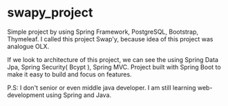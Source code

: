 # swapy_project
Simple project by using Spring Framework, PostgreSQL, Bootstrap, Thymeleaf. I called this project Swap'y, because idea of this project was analogue OLX.

If we look to architecture of this project, we can see the using Spring Data Jpa, Spring Security( Bcypt ), Spring MVC. Project built with Spring Boot to make it easy to build and focus on features.

P.S: I don't senior or even middle java developer. I am still learning web-development using Spring and Java.
